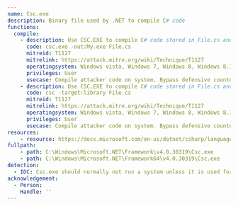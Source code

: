 ```yaml
---
name: Csc.exe
description: Binary file used by .NET to compile C# code
functions:
  compile:
    - description: Use CSC.EXE to compile C# code stored in File.cs and output the compiled version to My.exe.
      code: csc.exe -out:My.exe File.cs
      mitreid: T1127
      mitrelink: https://attack.mitre.org/wiki/Technique/T1127
      operatingsystem: Windows vista, Windows 7, Windows 8, Windows 8.1, Windows 10
      privileges: User
      usecase: Compile attacker code on system. Bypass defensive counter measures.
    - description: Use CSC.EXE to compile C# code stored in File.cs and output the compiled version to a dll file.
      code: csc -target:library File.cs
      mitreid: T1127
      mitrelink: https://attack.mitre.org/wiki/Technique/T1127
      operatingsystem: Windows vista, Windows 7, Windows 8, Windows 8.1, Windows 10
      privileges: User
      usecase: Compile attacker code on system. Bypass defensive counter measures.
resources:
    - resource: https://docs.microsoft.com/en-us/dotnet/csharp/language-reference/compiler-options/command-line-building-with-csc-exe
fullpath:
    - path: C:\Windows\Microsoft.NET\Framework\v4.0.30319\Csc.exe
    - path: C:\Windows\Microsoft.NET\Framework64\v4.0.30319\Csc.exe
detection:
  - IOC: Csc.exe should normally not run a system unless it is used for development.
acknowledgement:
  - Person: 
    Handle: ''
---
```


